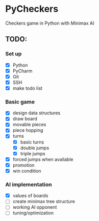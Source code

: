 # PyCheckers
Checkers game in Python with Minimax AI

## TODO:
### Set up
- [x] Python
- [x] PyCharm
- [x] Git
- [x] SSH
- [x] make todo list

### Basic game
- [x] design data structures
- [x] draw board
- [x] movable pieces
- [x] piece hopping
- [x] turns
    - [x] basic turns
    - [x] double jumps
    - [x] triple jumps
- [x] forced jumps when available
- [x] promotion
- [x] win condition

### AI implementation
- [x] values of boards
- [ ] create minimax tree structure
- [ ] working AI opponent
- [ ] tuning/optimization